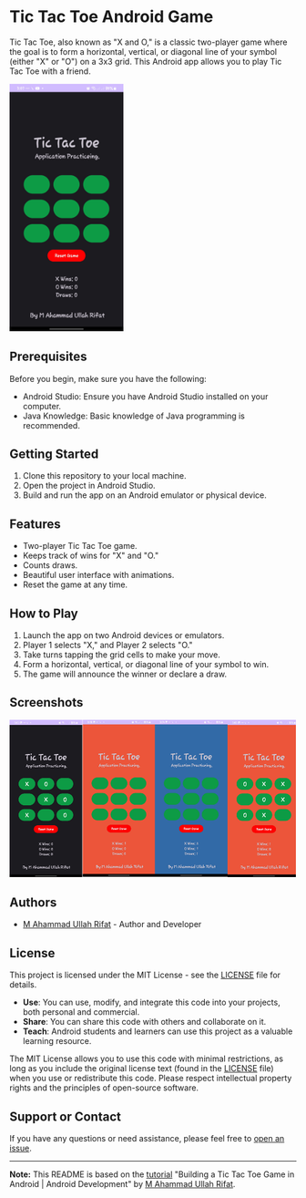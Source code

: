# Tic Tac Toe Android Game


Tic Tac Toe, also known as "X and O," is a classic two-player game where the goal is to form a horizontal, vertical, or diagonal line of your symbol (either "X" or "O") on a 3x3 grid. This Android app allows you to play Tic Tac Toe with a friend.

<img src="https://github.com/maurifat15/Tic-Tac-Toe-Game-in-Android/blob/main/Screenshot/Screenshot_20231004_150718_Tic%20Tak%20Toe.jpg" width="200">

## Prerequisites


Before you begin, make sure you have the following:


- Android Studio: Ensure you have Android Studio installed on your computer.
- Java Knowledge: Basic knowledge of Java programming is recommended.


## Getting Started


1. Clone this repository to your local machine.
2. Open the project in Android Studio.
3. Build and run the app on an Android emulator or physical device.


## Features


- Two-player Tic Tac Toe game.
- Keeps track of wins for "X" and "O."
- Counts draws.
- Beautiful user interface with animations.
- Reset the game at any time.


## How to Play


1. Launch the app on two Android devices or emulators.
2. Player 1 selects "X," and Player 2 selects "O."
3. Take turns tapping the grid cells to make your move.
4. Form a horizontal, vertical, or diagonal line of your symbol to win.
5. The game will announce the winner or declare a draw.


## Screenshots


<img src="https://github.com/maurifat15/Tic-Tac-Toe-Game-in-Android/blob/main/Screenshot/Screenshot_20231004_150718_for_all.png">


## Authors


- [M Ahammad Ullah Rifat](https://github.com/maurifat15) - Author and Developer


## License


This project is licensed under the MIT License - see the [LICENSE](https://github.com/maurifat15/Tic-Tac-Toe-Game-in-Android/blob/main/LICENSE) file for details.

- **Use**: You can use, modify, and integrate this code into your projects, both personal and commercial.
- **Share**: You can share this code with others and collaborate on it.
- **Teach**: Android students and learners can use this project as a valuable learning resource.

The MIT License allows you to use this code with minimal restrictions, as long as you include the original license text (found in the [LICENSE](https://github.com/maurifat15/Tic-Tac-Toe-Game-in-Android/blob/main/LICENSE) file) when you use or redistribute this code. Please respect intellectual property rights and the principles of open-source software.

## Support or Contact


If you have any questions or need assistance, please feel free to [open an issue](https://github.com/maurifat15/Tic-Tac-Toe-Game-in-Android/issues).


---


**Note:** This README is based on the [tutorial](link-to-tutorial) "Building a Tic Tac Toe Game in Android | Android Development" by [M Ahammad Ullah Rifat](https://github.com/maurifat15).
